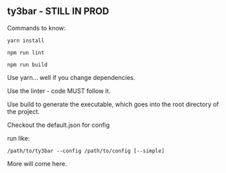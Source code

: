 ty3bar - STILL IN PROD
----------------------

Commands to know:

    yarn install

    npm run lint
    
    npm run build
    
Use yarn... well if you change dependencies.

Use the linter - code MUST follow it. 

Use build to generate the executable, which goes into the root directory of the project.

Checkout the default.json for config

run like:

    /path/to/ty3bar --config /path/to/config [--simple]
    
    
More will come here.
